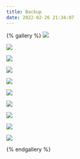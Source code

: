 ```yaml
---
title: Backup
date: 2022-02-26 21:34:07
---
```

{% gallery %}
![](https://s2.loli.net/2022/02/26/VlhwqWbFPiGEvMZ.png)

![](https://s2.loli.net/2022/01/23/z45cg7KYpSbD21w.png)

![](https://s2.loli.net/2022/02/17/PvJEwZGLSso6zpD.jpg)

![](https://s2.loli.net/2022/01/25/xfNTaIpCnmX74vV.jpg)

![](https://s2.loli.net/2022/01/25/awbENjrkie7x3Qq.png)

![](https://s2.loli.net/2022/01/25/csHV4wjvQU5eKyL.jpg)

![](https://s2.loli.net/2022/01/25/ZjaQG12qpzgXOUL.jpg)

![](https://s2.loli.net/2022/01/25/dNTRbtSQ1eu82JW.jpg)

![](https://s2.loli.net/2022/01/25/UZGFaMOYQtTiVg8.jpg)

![](https://s2.loli.net/2022/01/25/yCjdhY6AteaPMxH.jpg)

{% endgallery %}

